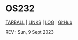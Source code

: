 # OS232

[TARBALL](https://os.vlsm.org/Log/zuhdynadhif.tar.bz2.txt) | [LINKS]() | [LOG](https://zuhdynadhif.github.io/os232/TXT/mylog.txt) | [GitHub](https://github.com/zuhdynadhif/os232/)

REV : Sun, 9 Sept 2023
